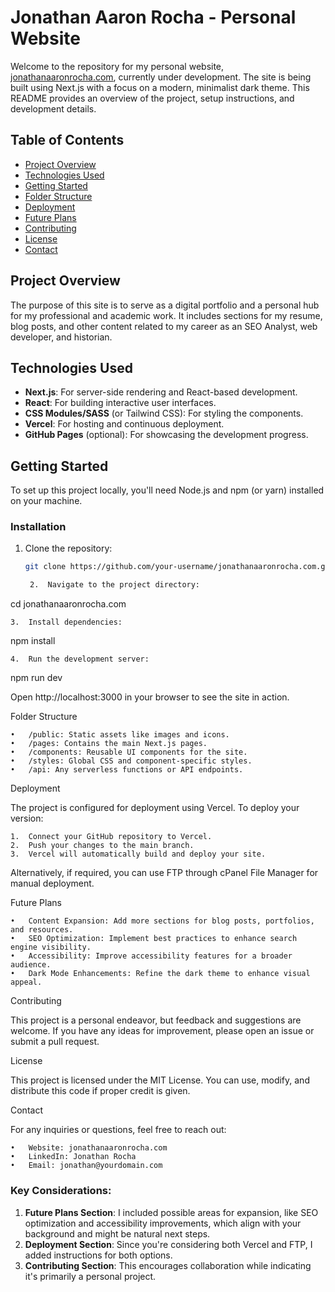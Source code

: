 # Jonathan Aaron Rocha - Personal Website

Welcome to the repository for my personal website, [jonathanaaronrocha.com](https://jonathanaaronrocha.com), currently under development. The site is being built using Next.js with a focus on a modern, minimalist dark theme. This README provides an overview of the project, setup instructions, and development details.

## Table of Contents
- [Project Overview](#project-overview)
- [Technologies Used](#technologies-used)
- [Getting Started](#getting-started)
- [Folder Structure](#folder-structure)
- [Deployment](#deployment)
- [Future Plans](#future-plans)
- [Contributing](#contributing)
- [License](#license)
- [Contact](#contact)

## Project Overview
The purpose of this site is to serve as a digital portfolio and a personal hub for my professional and academic work. It includes sections for my resume, blog posts, and other content related to my career as an SEO Analyst, web developer, and historian.

## Technologies Used
- **Next.js**: For server-side rendering and React-based development.
- **React**: For building interactive user interfaces.
- **CSS Modules/SASS** (or Tailwind CSS): For styling the components.
- **Vercel**: For hosting and continuous deployment.
- **GitHub Pages** (optional): For showcasing the development progress.

## Getting Started
To set up this project locally, you'll need Node.js and npm (or yarn) installed on your machine.

### Installation
1. Clone the repository:
   ```bash
   git clone https://github.com/your-username/jonathanaaronrocha.com.git

	2.	Navigate to the project directory:

cd jonathanaaronrocha.com


	3.	Install dependencies:

npm install


	4.	Run the development server:

npm run dev

Open http://localhost:3000 in your browser to see the site in action.

Folder Structure

	•	/public: Static assets like images and icons.
	•	/pages: Contains the main Next.js pages.
	•	/components: Reusable UI components for the site.
	•	/styles: Global CSS and component-specific styles.
	•	/api: Any serverless functions or API endpoints.

Deployment

The project is configured for deployment using Vercel. To deploy your version:

	1.	Connect your GitHub repository to Vercel.
	2.	Push your changes to the main branch.
	3.	Vercel will automatically build and deploy your site.

Alternatively, if required, you can use FTP through cPanel File Manager for manual deployment.

Future Plans

	•	Content Expansion: Add more sections for blog posts, portfolios, and resources.
	•	SEO Optimization: Implement best practices to enhance search engine visibility.
	•	Accessibility: Improve accessibility features for a broader audience.
	•	Dark Mode Enhancements: Refine the dark theme to enhance visual appeal.

Contributing

This project is a personal endeavor, but feedback and suggestions are welcome. If you have any ideas for improvement, please open an issue or submit a pull request.

License

This project is licensed under the MIT License. You can use, modify, and distribute this code if proper credit is given.

Contact

For any inquiries or questions, feel free to reach out:

	•	Website: jonathanaaronrocha.com
	•	LinkedIn: Jonathan Rocha
	•	Email: jonathan@yourdomain.com

### Key Considerations:
1. **Future Plans Section**: I included possible areas for expansion, like SEO optimization and accessibility improvements, which align with your background and might be natural next steps.
2. **Deployment Section**: Since you're considering both Vercel and FTP, I added instructions for both options.
3. **Contributing Section**: This encourages collaboration while indicating it's primarily a personal project.
